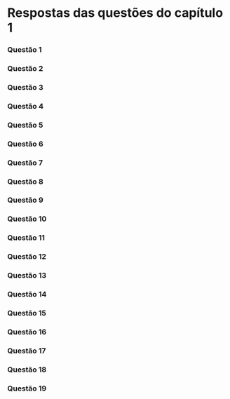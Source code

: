 # Respostas das questões do capítulo 1

### Questão 1

### Questão 2

### Questão 3

### Questão 4

### Questão 5

### Questão 6

### Questão 7

### Questão 8

### Questão 9

### Questão 10

### Questão 11

### Questão 12

### Questão 13

### Questão 14

### Questão 15

### Questão 16

### Questão 17

### Questão 18

### Questão 19
